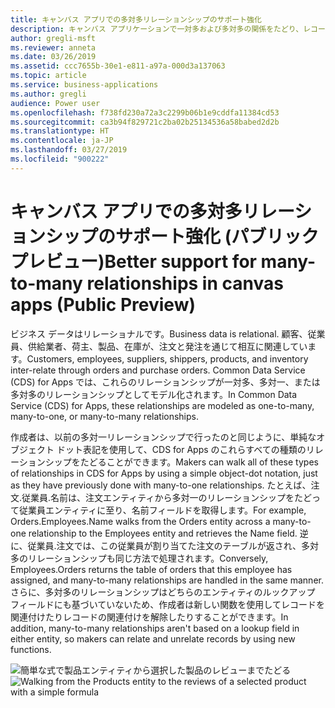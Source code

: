 ```yaml
---
title: キャンバス アプリでの多対多リレーションシップのサポート強化
description: キャンバス アプリケーションで一対多および多対多の関係をたどり、レコード相互の関連付け/関連付け解除を行います
author: gregli-msft
ms.reviewer: anneta
ms.date: 03/26/2019
ms.assetid: ccc7655b-30e1-e811-a97a-000d3a137063
ms.topic: article
ms.service: business-applications
ms.author: gregli
audience: Power user
ms.openlocfilehash: f738fd230a72a3c2299b06b1e9cddfa11384cd53
ms.sourcegitcommit: ca3b94f829721c2ba02b25134536a58babed2d2b
ms.translationtype: HT
ms.contentlocale: ja-JP
ms.lasthandoff: 03/27/2019
ms.locfileid: "900222"
---
```

# <a name="better-support-for-many-to-many-relationships-in-canvas-apps-public-preview"></a><span data-ttu-id="88bf5-103">キャンバス アプリでの多対多リレーションシップのサポート強化 (パブリック プレビュー)</span><span class="sxs-lookup"><span data-stu-id="88bf5-103">Better support for many-to-many relationships in canvas apps (Public Preview)</span></span>




<span data-ttu-id="88bf5-104">ビジネス データはリレーショナルです。</span><span class="sxs-lookup"><span data-stu-id="88bf5-104">Business data is relational.</span></span> <span data-ttu-id="88bf5-105">顧客、従業員、供給業者、荷主、製品、在庫が、注文と発注を通じて相互に関連しています。</span><span class="sxs-lookup"><span data-stu-id="88bf5-105">Customers, employees, suppliers, shippers, products, and inventory inter-relate through orders and purchase orders.</span></span> <span data-ttu-id="88bf5-106">Common Data Service (CDS) for Apps では、これらのリレーションシップが一対多、多対一、または多対多のリレーションシップとしてモデル化されます。</span><span class="sxs-lookup"><span data-stu-id="88bf5-106">In Common Data Service (CDS) for Apps, these relationships are modeled as one-to-many, many-to-one, or many-to-many relationships.</span></span>

<span data-ttu-id="88bf5-107">作成者は、以前の多対一リレーションシップで行ったのと同じように、単純なオブジェクト ドット表記を使用して、CDS for Apps のこれらすべての種類のリレーションシップをたどることができます。</span><span class="sxs-lookup"><span data-stu-id="88bf5-107">Makers can walk all of these types of relationships in CDS for Apps by using a simple object-dot notation, just as they have previously done with many-to-one relationships.</span></span> <span data-ttu-id="88bf5-108">たとえば、注文.従業員.名前は、注文エンティティから多対一のリレーションシップをたどって従業員エンティティに至り、名前フィールドを取得します。</span><span class="sxs-lookup"><span data-stu-id="88bf5-108">For example, Orders.Employees.Name walks from the Orders entity across a many-to-one relationship to the Employees entity and retrieves the Name field.</span></span> <span data-ttu-id="88bf5-109">逆に、従業員.注文では、この従業員が割り当てた注文のテーブルが返され、多対多のリレーションシップも同じ方法で処理されます。</span><span class="sxs-lookup"><span data-stu-id="88bf5-109">Conversely, Employees.Orders returns the table of orders that this employee has assigned, and many-to-many relationships are handled in the same manner.</span></span> <span data-ttu-id="88bf5-110">さらに、多対多のリレーションシップはどちらのエンティティのルックアップ フィールドにも基づいていないため、作成者は新しい関数を使用してレコードを関連付けたりレコードの関連付けを解除したりすることができます。</span><span class="sxs-lookup"><span data-stu-id="88bf5-110">In addition, many-to-many relationships aren't based on a lookup field in either entity, so makers can relate and unrelate records by using new functions.</span></span>

<span data-ttu-id="88bf5-111">![簡単な式で製品エンティティから選択した製品のレビューまでたどる](media/OneToMany.png "簡単な式で製品エンティティから選択した製品のレビューまでたどる")</span><span class="sxs-lookup"><span data-stu-id="88bf5-111">![Walking from the Products entity to the reviews of a selected product with a simple formula](media/OneToMany.png "Walking from the Products entity to the reviews of a selected product with a simple formula")</span></span>
